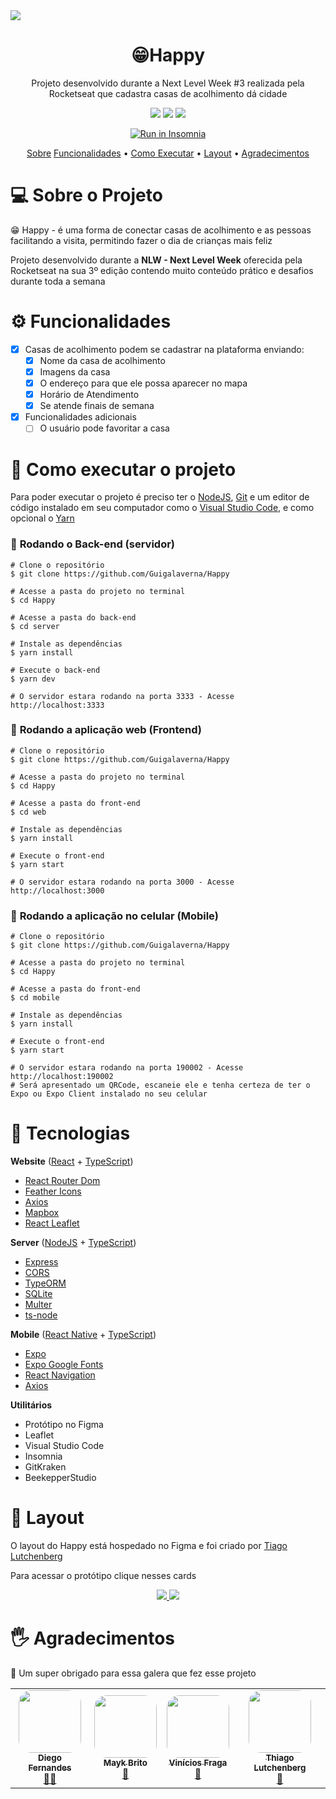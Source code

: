 <img src='https://user-images.githubusercontent.com/61639302/96321627-8439a180-0fec-11eb-8e8e-2d7d56e4502e.png'/>
<h1 align="center">😁Happy</h1>
<p align="center">Projeto desenvolvido durante a Next Level Week #3 realizada pela Rocketseat que cadastra casas de acolhimento dá cidade</p>

<div align='center'>
  <img src='https://img.shields.io/static/v1?label=Made+by&message=Guilherme+Galaverna&color=blue'/>
  <img src='https://img.shields.io/static/v1?label=Technologies&message=4&color=important' />
  <img src='https://img.shields.io/static/v1?label=License&message=MIT&color=gray' />
  <p align="center">
  <a href="https://raw.githubusercontent.com/Guigalaverna/Happy/main/mobile/.github/Happy_API.json" target="_blank"><img src="https://insomnia.rest/images/run.svg" alt="Run in Insomnia"></a>
</p>
</div>

<p align="center">
  <a href='#sobre'>Sobre</a> 
  <a href='#funcionalidades'>Funcionalidades</a> • 
  <a href='#como-executar'>Como Executar</a> • 
  <a href='#layout'>Layout</a> • 
  <a href='#agradecimentos'>Agradecimentos</a>
</p>

<a name='#sobre'></a>
💻 Sobre o Projeto
========================
😁 Happy - é uma forma de conectar casas de acolhimento e as pessoas facilitando a visita, permitindo fazer o dia de crianças mais feliz

Projeto desenvolvido durante a **NLW - Next Level Week** oferecida pela Rocketseat na sua 3º edição contendo muito conteúdo prático e desafios durante toda a semana 

⚙ Funcionalidades
======================
- [x] Casas de acolhimento podem se cadastrar na plataforma enviando:
    - [x] Nome da casa de acolhimento
    - [x] Imagens da casa
    - [x] O endereço para que ele possa aparecer no mapa
    - [x] Horário de Atendimento
    - [x] Se atende finais de semana
- [x] Funcionalidades adicionais
    - [ ] O usuário pode favoritar a casa

🚀 Como executar o projeto
========================
Para poder executar o projeto é preciso ter o [NodeJS](https://nodejs.org), [Git](https://git-scm.com) e um editor de código instalado em seu computador como o [Visual Studio Code](https://code.visualstudio.com), e como opcional o [Yarn](https://yarnpkg.org)

### 🎲 **Rodando o Back-end (servidor)**

```
# Clone o repositório
$ git clone https://github.com/Guigalaverna/Happy

# Acesse a pasta do projeto no terminal
$ cd Happy

# Acesse a pasta do back-end
$ cd server

# Instale as dependências
$ yarn install

# Execute o back-end
$ yarn dev

# O servidor estara rodando na porta 3333 - Acesse http://localhost:3333
```

### 🧭 **Rodando a aplicação web (Frontend)**

```
# Clone o repositório
$ git clone https://github.com/Guigalaverna/Happy

# Acesse a pasta do projeto no terminal
$ cd Happy

# Acesse a pasta do front-end
$ cd web

# Instale as dependências
$ yarn install

# Execute o front-end
$ yarn start

# O servidor estara rodando na porta 3000 - Acesse http://localhost:3000
```
### :iphone: **Rodando a aplicação no celular (Mobile)**

```
# Clone o repositório
$ git clone https://github.com/Guigalaverna/Happy

# Acesse a pasta do projeto no terminal
$ cd Happy

# Acesse a pasta do front-end
$ cd mobile

# Instale as dependências
$ yarn install

# Execute o front-end
$ yarn start

# O servidor estara rodando na porta 190002 - Acesse http://localhost:190002
# Será apresentado um QRCode, escaneie ele e tenha certeza de ter o Expo ou Expo Client instalado no seu celular
```



🔨 Tecnologias
====

**Website** ([React](https://reactjs.org) + [TypeScript](https://typescriptlang.org))

- [React Router Dom](https://github.com/ReactTraining/react-router/tree/master/packages/react-router-dom)
- [Feather Icons](https://feathericons.com/)
- [Axios](https://github.com/axios/axios)
- [Mapbox](https://mapbox.io/)
- [React Leaflet](https://react-leaflet.js.org/)

**Server** ([NodeJS](https://nodejs.org) + [TypeScript](https://typescriptlang.org))

- [Express](https://expressjs.com/)
- [CORS](https://expressjs.com/en/resources/middleware/cors.html)
- [TypeORM](https://typeorm.io/#/)
- [SQLite](https://github.com/mapbox/node-sqlite3)
- [Multer](https://github.com/expressjs/multer)
- [ts-node](https://github.com/TypeStrong/ts-node)

**Mobile** ([React Native](https://reactnative.com) + [TypeScript](https://typescriptlang.org))

- [Expo](https://expo.io/)
- [Expo Google Fonts](https://github.com/expo/google-fonts)
- [React Navigation](https://reactnavigation.org/)
- [Axios](https://github.com/axios/axios)

**Utilitários**
- Protótipo no Figma
- Leaflet
- Visual Studio Code
- Insomnia
- GitKraken
- BeekepperStudio

🎨 Layout
===
O layout do Happy está hospedado no Figma e foi criado por [Tiago Lutchenberg](https://www.instagram.com/tiagoluchtenberg/)

Para acessar o protótipo clique nesses cards

<div align="center">
  <a href='https://www.figma.com/file/eiJJl1sn5NHgrOiBroyaS1/Happy-Web-Copy?node-id=0%3A1'>
    <img src="https://img.shields.io/static/v1?label=Happy&message=Web&color=7159c1&style=for-the-badge&logo=figma"/>
  </a>
  
  <a href='https://www.figma.com/file/O62D1sRtutjBxUTx7B5xaI/Happy-Mobile-(Copy)?node-id=0%3A1'>
    <img src="https://img.shields.io/static/v1?label=Happy&message=Mobile&color=7159c1&style=for-the-badge&logo=figma"/>
  </a>
</div>

🖐 Agradecimentos
===

💜 Um super obrigado para essa galera que fez esse projeto

<table align="center">
  <tr>
    <td align="center"><a href="https://rocketseat.com.br"><img style="border-radius: 20%;" src="https://avatars2.githubusercontent.com/u/2254731?s=400&u=0ba16a79456c2f250e7579cb388fa18c5c2d7d65&v=4" width="100px;" alt=""/><br /><sub><b>Diego Fernandes</b></sub></a><br /><a href="https://rocketseat.com.br/" title="Rocketseat">👨‍🚀</a></td>
    <td align="center"><a href="https://rocketseat.com.br"><img style="border-radius: 20%;" src="https://avatars2.githubusercontent.com/u/6643122?s=460&u=1e9e1f04b76fb5374e6a041f5e41dce83f3b5d92&v=4" width="100px;" alt=""/><br /><sub><b>Mayk Brito</b></sub></a><br /><a href="https://rocketseat.com.br/" title="Rocketseat">🚀</a></td>
    <td align="center"><a href="https://rocketseat.com.br"><img style="border-radius: 20%;" src="https://avatars2.githubusercontent.com/u/37725197?s=460&u=446439436524c37f66e41f35b607dbb70358d5e4&v=4" width="100px;" alt=""/><br /><sub><b>Vinícios Fraga</b></sub></a><br /><a href="https://rocketseat.com.br/" title="Rocketseat">🚀</a></td>
    <td align="center"><a href="https://rocketseat.com.br"><img style="border-radius: 20%;" src="https://scontent-gru1-1.cdninstagram.com/v/t51.2885-19/s150x150/120059466_206117944191321_5063871569769857618_n.jpg?_nc_ht=scontent-gru1-1.cdninstagram.com&_nc_ohc=35lkwe6pX6wAX8_dZiA&oh=6386a4eff5413fd533d30d12a55d747a&oe=5FB1D918" width="100px;" alt=""/><br /><sub><b>Thiago Lutchenberg</b></sub></a><br /><a href="https://rocketseat.com.br/" title="Rocketseat">🚀</a></td>
  </tr>
</table>

